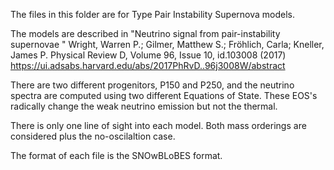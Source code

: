 
The files in this folder are for Type Pair Instability Supernova models. 

The models are described in "Neutrino signal from pair-instability supernovae " 
Wright, Warren P.; Gilmer, Matthew S.; Fröhlich, Carla; Kneller, James P.
Physical Review D, Volume 96, Issue 10, id.103008 (2017) 
https://ui.adsabs.harvard.edu/abs/2017PhRvD..96j3008W/abstract

There are two different progenitors, P150 and P250, and the neutrino spectra are computed using two different Equations of State. 
These EOS's radically change the weak neutrino emission but not the thermal. 

There is only one line of sight into each model. Both mass orderings are considered plus the no-oscilaltion case. 

The format of each file is the SNOwBLoBES format.
